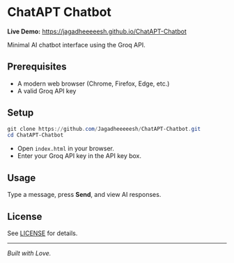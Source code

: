 <!-- README.md for ChatAPT-Chatbot -->

# ChatAPT Chatbot

**Live Demo:** https://jagadheeeeesh.github.io/ChatAPT-Chatbot

Minimal AI chatbot interface using the Groq API.

## Prerequisites

- A modern web browser (Chrome, Firefox, Edge, etc.)
- A valid Groq API key

## Setup

```powershell
git clone https://github.com/Jagadheeeeesh/ChatAPT-Chatbot.git
cd ChatAPT-Chatbot
```

- Open `index.html` in your browser.
- Enter your Groq API key in the API key box.

## Usage

Type a message, press **Send**, and view AI responses.

## License

See [LICENSE](LICENSE) for details.

---

_Built with Love._

